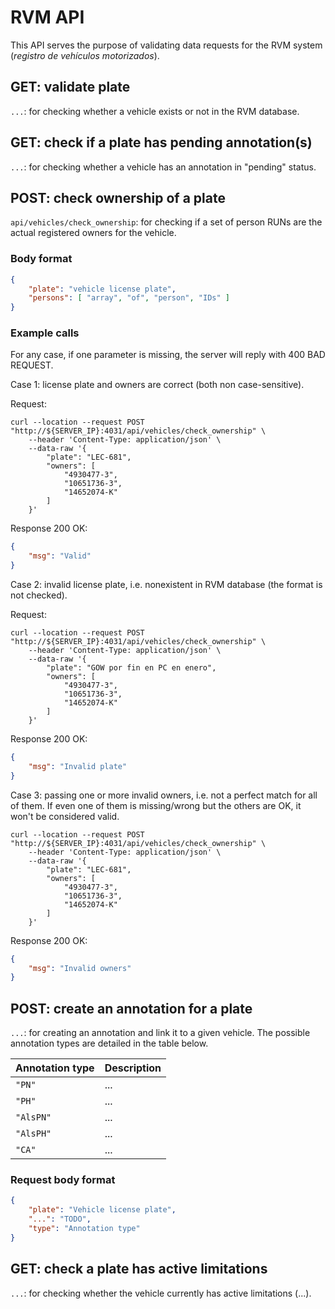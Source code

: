 # RVM API

This API serves the purpose of validating data requests for the RVM system (*registro de vehículos motorizados*).

<!-- TODO: insert table of contents here -->

<!-- TODO: detail path, request/response format and insert example calls for each API method -->

## GET: validate plate

`...`: for checking whether a vehicle exists or not in the RVM database.

## GET: check if a plate has pending annotation(s)

`...`: for checking whether a vehicle has an annotation in "pending" status.

## POST: check ownership of a plate

`api/vehicles/check_ownership`: for checking if a set of person RUNs are the actual registered owners for the vehicle.

### Body format

```json
{
    "plate": "vehicle license plate",
    "persons": [ "array", "of", "person", "IDs" ]
}
```

### Example calls

For any case, if one parameter is missing, the server will reply with 400 BAD REQUEST.

Case 1: license plate and owners are correct (both non case-sensitive).

Request:

```shell
curl --location --request POST "http://${SERVER_IP}:4031/api/vehicles/check_ownership" \
    --header 'Content-Type: application/json' \
    --data-raw '{
        "plate": "LEC-681",
        "owners": [
            "4930477-3",
            "10651736-3",
            "14652074-K"
        ]
    }'
```

Response 200 OK:

```json
{
    "msg": "Valid"
}
```

Case 2: invalid license plate, i.e. nonexistent in RVM database (the format is not checked).

Request:

```shell
curl --location --request POST "http://${SERVER_IP}:4031/api/vehicles/check_ownership" \
    --header 'Content-Type: application/json' \
    --data-raw '{
        "plate": "GOW por fin en PC en enero",
        "owners": [
            "4930477-3",
            "10651736-3",
            "14652074-K"
        ]
    }'
```

Response 200 OK:

```json
{
    "msg": "Invalid plate"
}
```

Case 3: passing one or more invalid owners, i.e. not a perfect match for all of them. If even one of them is missing/wrong but the others are OK, it won't be considered valid.

```shell
curl --location --request POST "http://${SERVER_IP}:4031/api/vehicles/check_ownership" \
    --header 'Content-Type: application/json' \
    --data-raw '{
        "plate": "LEC-681",
        "owners": [
            "4930477-3",
            "10651736-3",
            "14652074-K"
        ]
    }'
```

Response 200 OK:

```json
{
    "msg": "Invalid owners"
}
```

## POST: create an annotation for a plate

`...`: for creating an annotation and link it to a given vehicle. The possible annotation types are detailed in the table below.

<!-- TODO: explain each abreviation -->
| Annotation type | Description |
| --------------- | ----------- |
| `"PN"`          | ...         |
| `"PH"`          | ...         |
| `"AlsPN"`       | ...         |
| `"AlsPH"`       | ...         |
| `"CA"`          | ...         |

### Request body format

```json
{
    "plate": "Vehicle license plate",
    "...": "TODO",
    "type": "Annotation type"
}
```

## GET: check a plate has active limitations

`...`: for checking whether the vehicle currently has active limitations (...).
